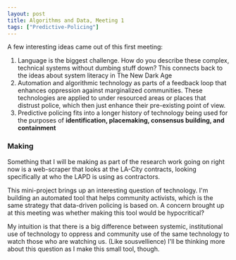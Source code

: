 ```yaml
---
layout: post
title: Algorithms and Data, Meeting 1
tags: ["Predictive-Policing"]
---
```

A few interesting ideas came out of this first meeting:
1. Language is the biggest challenge. How do you describe these complex, technical systems without dumbing stuff down? This connects back to the ideas about system literacy in The New Dark Age
2. Automation and algorithmic technology as parts of a feedback loop that enhances oppression against marginalized communities. These technologies are applied to under resourced areas or places that distrust police, which then just enhance their pre-existing point of view.
3. Predictive policing fits into a longer history of technology being used for the purposes of **identification, placemaking, consensus building, and containment**

### Making
Something that I will be making as part of the research work going on right now is a web-scraper that looks at the LA-City contracts, looking specifically at who the LAPD is using as contractors.

This mini-project brings up an interesting question of technology. I'm building an automated tool that helps community activists, which is the same strategy that data-driven policing is based on. A concern brought up at this meeting was whether making this tool would be hypocritical?

My intuition is that there is a big difference between systemic, institutional use of technology to oppress and community use of the same technology to watch those who are watching us. (Like sousvellience) I'll be thinking more about this question as I make this small tool, though.
